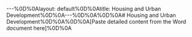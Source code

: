 ---%0D%0Alayout: default%0D%0Atitle: Housing and Urban Development%0D%0A---%0D%0A%0D%0A# Housing and Urban Development%0D%0A%0D%0A[Paste detailed content from the Word document here]%0D%0A 
